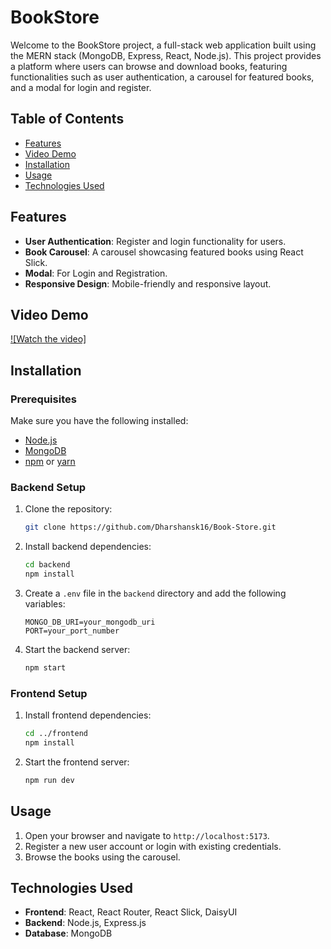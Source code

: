 # BookStore

Welcome to the BookStore project, a full-stack web application built using the MERN stack (MongoDB, Express, React, Node.js). This project provides a platform where users can browse and download books, featuring functionalities such as user authentication, a carousel for featured books, and a modal for login and register.

## Table of Contents

- [Features](#features)
- [Video Demo](#video-demo)
- [Installation](#installation)
- [Usage](#usage)
- [Technologies Used](#technologies-used)

## Features

- **User Authentication**: Register and login functionality for users.
- **Book Carousel**: A carousel showcasing featured books using React Slick.
- **Modal**: For Login and Registration.
- **Responsive Design**: Mobile-friendly and responsive layout.

## Video Demo

[![Watch the video]](https://github.com/user-attachments/assets/9c61eef8-fcb8-48aa-8fc5-01cad989e37d)

## Installation

### Prerequisites

Make sure you have the following installed:

- [Node.js](https://nodejs.org/)
- [MongoDB](https://www.mongodb.com/)
- [npm](https://www.npmjs.com/) or [yarn](https://yarnpkg.com/)

### Backend Setup

1. Clone the repository:

    ```bash
    git clone https://github.com/Dharshansk16/Book-Store.git
    ```

2. Install backend dependencies:

    ```bash
    cd backend
    npm install 
    ```

3. Create a `.env` file in the `backend` directory and add the following variables:

    ```env
    MONGO_DB_URI=your_mongodb_uri
    PORT=your_port_number
    ```

4. Start the backend server:

    ```bash
    npm start
    ```

### Frontend Setup

1. Install frontend dependencies:

    ```bash
    cd ../frontend
    npm install 
    ```

2. Start the frontend server:

    ```bash
    npm run dev
    ```

## Usage

1. Open your browser and navigate to `http://localhost:5173`.
2. Register a new user account or login with existing credentials.
3. Browse the books using the carousel.





## Technologies Used

- **Frontend**: React, React Router, React Slick, DaisyUI
- **Backend**: Node.js, Express.js
- **Database**: MongoDB


